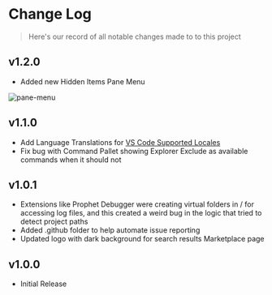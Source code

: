 Change Log
===

> Here's our record of all notable changes made to to this project

v1.2.0
---

* Added new Hidden Items Pane Menu

![pane-menu](https://explorer-exclude.s3.amazonaws.com/pane-menu.gif?v=1.2.0)

v1.1.0
---

* Add Language Translations for [VS Code Supported Locales](https://code.visualstudio.com/docs/getstarted/locales#_available-locales)
* Fix bug with Command Pallet showing Explorer Exclude as available commands when it should not

v1.0.1
---

* Extensions like Prophet Debugger were creating virtual folders in / for accessing log files, and this created a weird bug in the logic that tried to detect project paths
* Added .github folder to help automate issue reporting
* Updated logo with dark background for search results Marketplace page

v1.0.0
---

* Initial Release